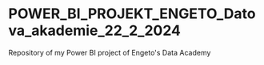 # POWER_BI_PROJEKT_ENGETO_Datova_akademie_22_2_2024
Repository of my Power BI project of Engeto's Data Academy
